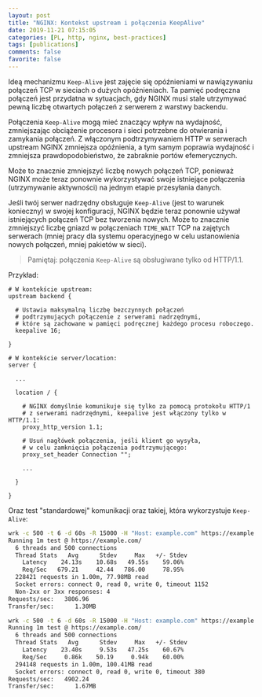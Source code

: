 ```yaml
---
layout: post
title: "NGINX: Kontekst upstream i połączenia KeepAlive"
date: 2019-11-21 07:15:05
categories: [PL, http, nginx, best-practices]
tags: [publications]
comments: false
favorite: false
---
```


Ideą mechanizmu `Keep-Alive` jest zajęcie się opóźnieniami w nawiązywaniu połączeń TCP w sieciach o dużych opóźnieniach. Ta pamięć podręczna połączeń jest przydatna w sytuacjach, gdy NGINX musi stale utrzymywać pewną liczbę otwartych połączeń z serwerem z warstwy backendu.

Połączenia `Keep-Alive` mogą mieć znaczący wpływ na wydajność, zmniejszając obciążenie procesora i sieci potrzebne do otwierania i zamykania połączeń. Z włączonym podtrzymywaniem HTTP w serwerach upstream NGINX zmniejsza opóźnienia, a tym samym poprawia wydajność i zmniejsza prawdopodobieństwo, że zabraknie portów efemerycznych.

Może to znacznie zmniejszyć liczbę nowych połączeń TCP, ponieważ NGINX może teraz ponownie wykorzystywać swoje istniejące połączenia (utrzymywanie aktywności) na jednym etapie przesyłania danych.

Jeśli twój serwer nadrzędny obsługuje `Keep-Alive` (jest to warunek konieczny) w swojej konfiguracji, NGINX będzie teraz ponownie używał istniejących połączeń TCP bez tworzenia nowych. Może to znacznie zmniejszyć liczbę gniazd w połączeniach `TIME_WAIT` TCP na zajętych serwerach (mniej pracy dla systemu operacyjnego w celu ustanowienia nowych połączeń, mniej pakietów w sieci).

  > Pamiętaj: połączenia `Keep-Alive` są obsługiwane tylko od HTTP/1.1.

Przykład:

```nginx
# W kontekście upstream:
upstream backend {

  # Ustawia maksymalną liczbę bezczynnych połączeń
  # podtrzymujących połączenie z serwerami nadrzędnymi,
  # które są zachowane w pamięci podręcznej każdego procesu roboczego.
  keepalive 16;

}

# W kontekście server/location:
server {

  ...

  location / {

    # NGINX domyślnie komunikuje się tylko za pomocą protokołu HTTP/1
    # z serwerami nadrzędnymi, keepalive jest włączony tylko w HTTP/1.1:
    proxy_http_version 1.1;

    # Usuń nagłówek połączenia, jeśli klient go wysyła,
    # w celu zamknięcia połączenia podtrzymującego:
    proxy_set_header Connection "";

    ...

  }

}
```

Oraz test "standardowej" komunikacji oraz takiej, która wykorzystuje `Keep-Alive`:

```bash
wrk -c 500 -t 6 -d 60s -R 15000 -H "Host: example.com" https://example.com/
Running 1m test @ https://example.com/
  6 threads and 500 connections
  Thread Stats   Avg      Stdev     Max   +/- Stdev
    Latency    24.13s    10.68s   49.55s    59.06%
    Req/Sec   679.21     42.44   786.00     78.95%
  228421 requests in 1.00m, 77.98MB read
  Socket errors: connect 0, read 0, write 0, timeout 1152
  Non-2xx or 3xx responses: 4
Requests/sec:   3806.96
Transfer/sec:      1.30MB

wrk -c 500 -t 6 -d 60s -R 15000 -H "Host: example.com" https://example.com/
Running 1m test @ https://example.com/
  6 threads and 500 connections
  Thread Stats   Avg      Stdev     Max   +/- Stdev
    Latency    23.40s     9.53s   47.25s    60.67%
    Req/Sec     0.86k    50.19     0.94k    60.00%
  294148 requests in 1.00m, 100.41MB read
  Socket errors: connect 0, read 0, write 0, timeout 380
Requests/sec:   4902.24
Transfer/sec:      1.67MB
```
